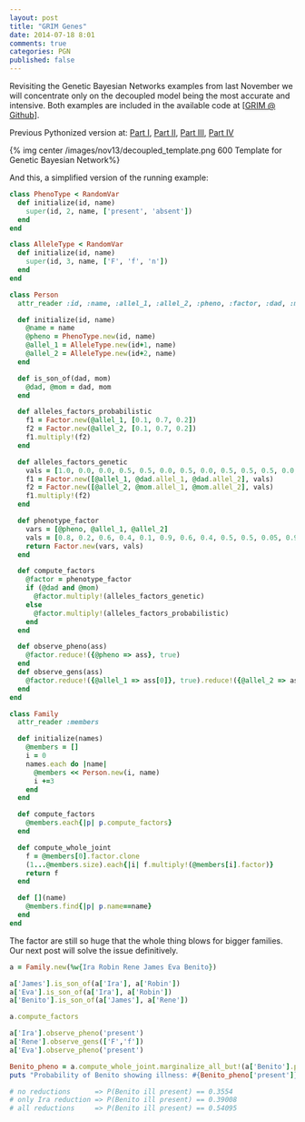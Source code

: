 ```yaml
---
layout: post
title: "GRIM Genes"
date: 2014-07-18 8:01
comments: true
categories: PGN
published: false
---
```


Revisiting the Genetic Bayesian Networks examples from last November we will concentrate only on the decoupled model being the most accurate and intensive. Both examples are included in the available code at [[GRIM @ Github](https://github.com/sotoseattle/GRIM)].

Previous Pythonized version at: [Part I](/blog/2013/11/03/Genetic-BN/), [Part II](/blog/2013/11/04/GBN2/), [Part III](/blog/2013/11/05/GBN3/), [Part IV](/blog/2013/11/06/GBN4/)

{% img center /images/nov13/decoupled_template.png 600 Template for Genetic Bayesian Network%}

And this, a simplified version of the running example:

```ruby Cystic Fibrosis Bayesian Decoupled Network
class PhenoType < RandomVar
  def initialize(id, name)
    super(id, 2, name, ['present', 'absent'])
  end
end

class AlleleType < RandomVar
  def initialize(id, name)
    super(id, 3, name, ['F', 'f', 'n'])
  end
end

class Person
  attr_reader :id, :name, :allel_1, :allel_2, :pheno, :factor, :dad, :mom

  def initialize(id, name)
    @name = name
    @pheno = PhenoType.new(id, name)
    @allel_1 = AlleleType.new(id+1, name)
    @allel_2 = AlleleType.new(id+2, name)
  end

  def is_son_of(dad, mom)
    @dad, @mom = dad, mom
  end

  def alleles_factors_probabilistic
    f1 = Factor.new(@allel_1, [0.1, 0.7, 0.2])
    f2 = Factor.new(@allel_2, [0.1, 0.7, 0.2])
    f1.multiply!(f2)
  end

  def alleles_factors_genetic
    vals = [1.0, 0.0, 0.0, 0.5, 0.5, 0.0, 0.5, 0.0, 0.5, 0.5, 0.5, 0.0, 0.0, 1.0, 0.0, 0.0, 0.5, 0.5, 0.5, 0.0, 0.5, 0.0, 0.5, 0.5, 0.0, 0.0, 1.0]
    f1 = Factor.new([@allel_1, @dad.allel_1, @dad.allel_2], vals)
    f2 = Factor.new([@allel_2, @mom.allel_1, @mom.allel_2], vals)
    f1.multiply!(f2)
  end

  def phenotype_factor
    vars = [@pheno, @allel_1, @allel_2]
    vals = [0.8, 0.2, 0.6, 0.4, 0.1, 0.9, 0.6, 0.4, 0.5, 0.5, 0.05, 0.95, 0.1, 0.9, 0.05, 0.95, 0.01, 0.99]
    return Factor.new(vars, vals)
  end

  def compute_factors
    @factor = phenotype_factor
    if (@dad and @mom)
      @factor.multiply!(alleles_factors_genetic)
    else
      @factor.multiply!(alleles_factors_probabilistic)
    end
  end

  def observe_pheno(ass)
    @factor.reduce!({@pheno => ass}, true)
  end
  def observe_gens(ass)
    @factor.reduce!({@allel_1 => ass[0]}, true).reduce!({@allel_2 => ass[1]}, true)
  end
end

class Family
  attr_reader :members

  def initialize(names)
    @members = []
    i = 0
    names.each do |name|
      @members << Person.new(i, name)
      i +=3
    end
  end

  def compute_factors
    @members.each{|p| p.compute_factors}
  end

  def compute_whole_joint
    f = @members[0].factor.clone
    (1...@members.size).each{|i| f.multiply!(@members[i].factor)}
    return f
  end

  def [](name)
    @members.find{|p| p.name==name}
  end
end
```

The factor are still so huge that the whole thing blows for bigger families. Our next post will solve the issue definitively.

```ruby Running
a = Family.new(%w{Ira Robin Rene James Eva Benito})

a['James'].is_son_of(a['Ira'], a['Robin'])
a['Eva'].is_son_of(a['Ira'], a['Robin'])
a['Benito'].is_son_of(a['James'], a['Rene'])

a.compute_factors

a['Ira'].observe_pheno('present')
a['Rene'].observe_gens(['F','f'])
a['Eva'].observe_pheno('present')

Benito_pheno = a.compute_whole_joint.marginalize_all_but!(a['Benito'].pheno)
puts "Probability of Benito showing illness: #{Benito_pheno['present']}"

# no reductions      => P(Benito ill present) == 0.3554
# only Ira reduction => P(Benito ill present) == 0.39008
# all reductions     => P(Benito ill present) == 0.54095

```
